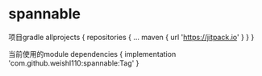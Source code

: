 # spannable
项目gradle
allprojects {
		repositories {
			...
			maven { url 'https://jitpack.io' }
		}
	}
	
  当前使用的module
  dependencies {
	        implementation 'com.github.weishl110:spannable:Tag'
	}
